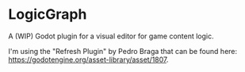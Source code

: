 # LogicGraph
A (WIP) Godot plugin for a visual editor for game content logic.

I'm using the "Refresh Plugin" by Pedro Braga that can be found here: https://godotengine.org/asset-library/asset/1807.
